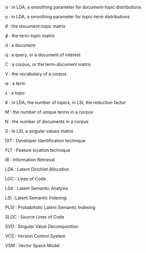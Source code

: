 $\alpha$
:   in LDA, a smoothing parameter for document-topic distributions

$\eta$
:   in LDA, a smoothing parameter for topic-term distributions

$\theta$
:   the document-topic matrix

$\phi$
:   the term-topic matrix

d
:   a document

q
:   a query, or a document of interest

C
:   a corpus, or the term-document matrix

V
:   the vocabulary of a corpus

w
:   a term

z
:   a topic

K
:   in LDA, the number of topics; in LSI, the reduction factor

M
:   the number of unique terms in a corpus

N
:   the number of documents in a corpus

S
:   In LSI, a singular values matrix

DIT
:   Developer identification technique

FLT
:   Feature location technique

IR
:   Information Retrieval

LDA
:   Latent Dirichlet Allocation

LOC
:   Lines of Code

LSA
:   Latent Semantic Analysis

LSI
:   Latent Semantic Indexing

PLSI
:   Probabilistic Latent Semantic Indexing

SLOC
:   Source Lines of Code

SVD
:   Singular Value Decomposition

VCS
:   Version Control System

VSM
:   Vector Space Model

